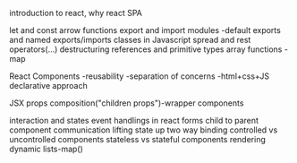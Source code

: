 introduction to react, why react
SPA

let and const
arrow functions
export and import modules
  -default exports and named exports/imports
classes in Javascript
spread and rest operators(...)
destructuring
references and primitive types
array functions
 -map


React Components
  -reusability
  -separation of concerns 
  -html+css+JS
declarative approach

JSX
props
composition("children props")-wrapper components

interaction and states
event handlings in react forms
child to parent component communication
lifting state up
two way binding
controlled vs uncontrolled components
stateless vs stateful components
rendering dynamic lists-map() 
